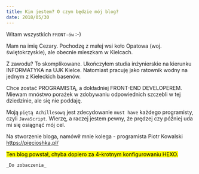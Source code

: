 ```yaml
---
title: Kim jestem? O czym będzie mój blog?
date: 2018/05/30
---
```


Witam wszystkich `FRONT-ów` :-)

Mam na imię Cezary. Pochodzę z małej wsi koło Opatowa (woj. świętokrzyskie),
ale obecnie mieszkam w Kielcach.

Z zawodu? To skomplikowane. Ukończyłem studia inżynierskie na kierunku
INFORMATYKA na UJK Kielce. Natomiast pracuję jako ratownik wodny na jednym z
Kieleckich basenów.

Chce zostać PROGRAMISTĄ, a dokładniej FRONT-END DEVELOPEREM. Miewam
mnóstwo porażek w zdobywaniu odpowiednich szczebli w tej dziedzinie,
ale się nie poddaję.

Moją `piętą Achillesową` jest zdecydowanie `must have` każdego
programisty, czyli `JavaScript`. Wierzę, a raczej jestem pewny, że
prędzej czy później uda mi się osiągnąć mój cel.

Na stworzenie bloga, namówił mnie kolega - programista Piotr Kowalski <https://piecioshka.pl/>

<mark>Ten blog powstał, chyba dopiero za 4-krotnym konfigurowaniu HEXO.</mark>

    _Do zobaczenia_